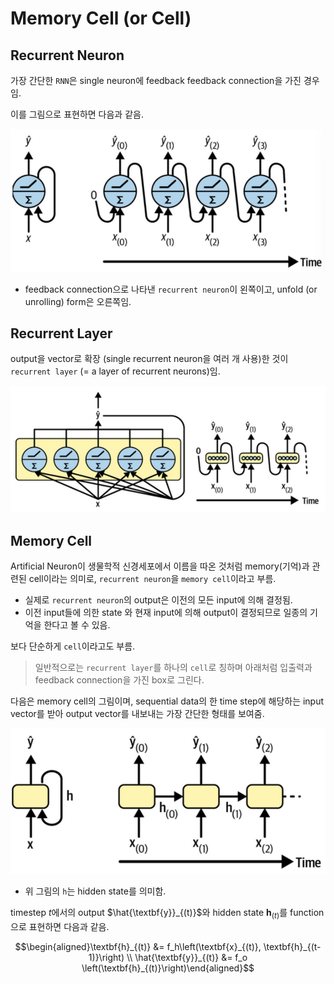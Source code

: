 # Memory Cell (or Cell)


## Recurrent Neuron

가장 간단한 `RNN`은 single neuron에 feedback feedback connection을 가진 경우임.

이를 그림으로 표현하면 다음과 같음.

![](./img/simple_rnn_handonml.png)

* feedback connection으로 나타낸 `recurrent neuron`이 왼쪽이고, unfold (or unrolling) form은 오른쪽임.

## Recurrent Layer

output을 vector로 확장 (single recurrent neuron을 여러 개 사용)한 것이 `recurrent layer` (= a layer of recurrent neurons)임.

![](./img/recurrent_layer.png)

## Memory Cell 

Artificial Neuron이 생물학적 신경세포에서 이름을 따온 것처럼 memory(기억)과 관련된 cell이라는 의미로, `recurrent neuron`을 `memory cell`이라고 부름.

* 실제로 `recurrent neuron`의 output은 이전의 모든 input에 의해 결정됨.
* 이전 input들에 의한 state 와 현재 input에 의해 output이 결정되므로 일종의 기억을 한다고 볼 수 있음.

보다 단순하게 `cell`이라고도 부름. 

> 일반적으로는 `recurrent layer`를 하나의 `cell`로 칭하며 아래처럼 입출력과 feedback connection을 가진 box로 그린다.

다음은 memory cell의 그림이며, sequential data의 한 time step에 해당하는 input vector를 받아 output vector를 내보내는 가장 간단한 형태를 보여줌.

![](./img/memory_cell.png)

* 위 그림의 `h`는 hidden state를 의미함.

timestep $t$에서의 output $\hat{\textbf{y}}_{(t)}$와 hidden state $\textbf{h}_{(t)}$를 function으로 표현하면 다음과 같음.

$$\begin{aligned}\textbf{h}_{(t)} &= f_h\left(\textbf{x}_{(t)}, \textbf{h}_{(t-1)}\right) \\ \hat{\textbf{y}}_{(t)} &= f_o \left(\textbf{h}_{(t)}\right)\end{aligned}$$




